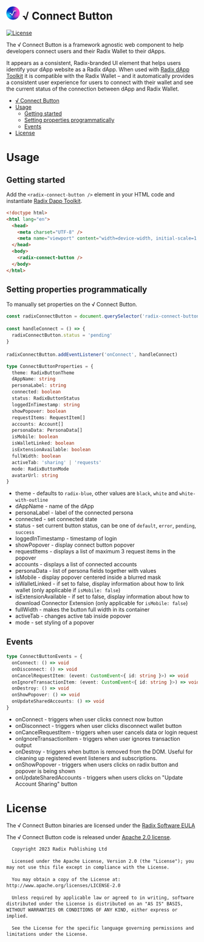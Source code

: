 # <img src="../../docs/radix-logo.png" alt="Radix Logo" width="35" height="35"> √ Connect Button

[![License](https://img.shields.io/badge/License-Apache_2.0-blue.svg)](LICENSE)

The √ Connect Button is a framework agnostic web component to help developers connect users and their Radix Wallet to their dApps.

It appears as a consistent, Radix-branded UI element that helps users identify your dApp website as a Radix dApp. When used with [Radix dApp Toolkit](https://github.com/radixdlt/radix-dapp-toolkit) it is compatible with the Radix Wallet – and it automatically provides a consistent user experience for users to connect with their wallet and see the current status of the connection between dApp and Radix Wallet.

- [ √ Connect Button](#--connect-button)
- [Usage](#usage)
  - [Getting started](#getting-started)
  - [Setting properties programmatically](#setting-properties-programmatically)
  - [Events](#events)
- [License](#license)

# Usage

## Getting started

Add the `<radix-connect-button />` element in your HTML code and instantiate [Radix Dapp Toolkit](../dapp-toolkit/README.md).

```html
<!doctype html>
<html lang="en">
  <head>
    <meta charset="UTF-8" />
    <meta name="viewport" content="width=device-width, initial-scale=1.0" />
  </head>
  <body>
    <radix-connect-button />
  </body>
</html>
```

## Setting properties programmatically

To manually set properties on the √ Connect Button.

```typescript
const radixConnectButton = document.querySelector('radix-connect-button')!

const handleConnect = () => {
  radixConnectButton.status = 'pending'
}

radixConnectButton.addEventListener('onConnect', handleConnect)
```

```typescript
type ConnectButtonProperties = {
  theme: RadixButtonTheme
  dAppName: string
  personaLabel: string
  connected: boolean
  status: RadixButtonStatus
  loggedInTimestamp: string
  showPopover: boolean
  requestItems: RequestItem[]
  accounts: Account[]
  personaData: PersonaData[]
  isMobile: boolean
  isWalletLinked: boolean
  isExtensionAvailable: boolean
  fullWidth: boolean
  activeTab: 'sharing' | 'requests'
  mode: RadixButtonMode
  avatarUrl: string
}
```

- theme - defaults to `radix-blue`, other values are `black`, `white` and `white-with-outline`
- dAppName - name of the dApp
- personaLabel - label of the connected persona
- connected - set connected state
- status - set current button status, can be one of `default`, `error`, `pending`, `success`
- loggedInTimestamp - timestamp of login
- showPopover - display connect button popover
- requestItems - displays a list of maximum 3 request items in the popover
- accounts - displays a list of connected accounts
- personaData - list of persona fields together with values
- isMobile - display popover centered inside a blurred mask
- isWalletLinked - if set to false, display information about how to link wallet (only applicable if `isMobile: false`)
- isExtensionAvailable - if set to false, display information about how to download Connector Extension (only applicable for `isMobile: false`)
- fullWidth - makes the button full width in its container
- activeTab - changes active tab inside popover
- mode - set styling of a popover

## Events

```typescript
type ConnectButtonEvents = {
  onConnect: () => void
  onDisconnect: () => void
  onCancelRequestItem: (event: CustomEvent<{ id: string }>) => void
  onIgnoreTransactionItem: (event: CustomEvent<{ id: string }>) => void
  onDestroy: () => void
  onShowPopover: () => void
  onUpdateSharedAccounts: () => void
}
```

- onConnect - triggers when user clicks connect now button
- onDisconnect - triggers when user clicks disconnect wallet button
- onCancelRequestItem - triggers when user cancels data or login request
- onIgnoreTransactionItem - triggers when user ignores transaction output
- onDestroy - triggers when button is removed from the DOM. Useful for cleaning up registered event listeners and subscriptions.
- onShowPopover - triggers when users clicks on radix button and popover is being shown
- onUpdateSharedAccounts - triggers when users clicks on "Update Account Sharing" button

# License

The √ Connect Button binaries are licensed under the [Radix Software EULA](http://www.radixdlt.com/terms/genericEULA)

The √ Connect Button code is released under [Apache 2.0 license](LICENSE).

      Copyright 2023 Radix Publishing Ltd

      Licensed under the Apache License, Version 2.0 (the "License"); you may not use this file except in compliance with the License.

      You may obtain a copy of the License at: http://www.apache.org/licenses/LICENSE-2.0

      Unless required by applicable law or agreed to in writing, software distributed under the License is distributed on an "AS IS" BASIS, WITHOUT WARRANTIES OR CONDITIONS OF ANY KIND, either express or implied.

      See the License for the specific language governing permissions and limitations under the License.
